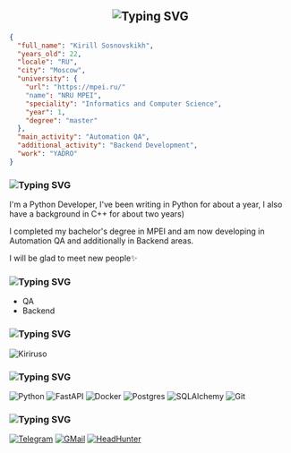 <div align=center>
    
  ## ![Typing SVG](https://readme-typing-svg.demolab.com?font=Inconsolata&size=24&duration=1800&pause=500&color=6A48D7&center=true&vCenter=true&repeat=false&random=false&width=500&height=48&lines=GET+%2Fkiriruso%2Fwelcome;%F0%9F%9F%A2+200+OK;Welcome+to+My+Profile)

</div>

```json
{
  "full_name": "Kirill Sosnovskikh",
  "years_old": 22,
  "locale": "RU",
  "city": "Moscow",
  "university": {
    "url": "https://mpei.ru/"
    "name": "NRU MPEI",
    "speciality": "Informatics and Computer Science",
    "year": 1,
    "degree": "master"
  },
  "main_activity": "Automation QA",
  "additional_activity": "Backend Development",
  "work": "YADRO"
}
```

### ![Typing SVG](https://readme-typing-svg.demolab.com?font=Inconsolata&size=24&duration=3000&pause=1000&color=6A48D7&vCenter=true&random=true&width=500&height=24&lines=%2Fme;%2Fkiriruso)

I'm a Python Developer, I've been writing in Python for about a year, I also have a background in C++ for about two years)

I completed my bachelor's degree in MPEI and am now developing in Automation QA and additionally in Backend areas.

I will be glad to meet new people✨

### ![Typing SVG](https://readme-typing-svg.demolab.com?font=Inconsolata&size=24&duration=3000&pause=1000&color=6A48D7&vCenter=true&random=false&width=500&height=24&lines=%2Fstudying;%2Fimproving)
- QA
- Backend

### ![Typing SVG](https://readme-typing-svg.demolab.com?font=Inconsolata&size=24&duration=3000&pause=1000&color=6A48D7&vCenter=true&repeat=true&random=false&width=500&height=24&lines=%2Fstats)
![Kiriruso](https://github-readme-stats.vercel.app/api?username=Kiriruso&show_icons=true&theme=tokyonight)
  
### ![Typing SVG](https://readme-typing-svg.demolab.com?font=Inconsolata&size=24&duration=3000&pause=1000&color=6A48D7&vCenter=true&repeat=true&random=false&width=500&height=24&lines=%2Fstack)
![Python](https://img.shields.io/badge/python-3670A0?style=for-the-badge&logo=python&logoColor=ffdd54)
![FastAPI](https://img.shields.io/badge/fastapi-04988b?style=for-the-badge&logo=fastapi&color=white)
![Docker](https://img.shields.io/badge/docker-E5F2FC?style=for-the-badge&logo=docker&logoColor=1D63ED)
![Postgres](https://img.shields.io/badge/postgres-4169E1?style=for-the-badge&logo=postgresql&logoColor=white)
![SQLAlchemy](https://img.shields.io/badge/sqlalchemy-D71F00?style=for-the-badge&logo=sqlalchemy&logoColor=white)
![Git](https://img.shields.io/badge/git%20-%23F05033.svg?&style=for-the-badge&logo=git&logoColor=white)

### ![Typing SVG](https://readme-typing-svg.demolab.com?font=Inconsolata&size=24&duration=3000&pause=1000&color=6A48D7&vCenter=true&repeat=true&random=false&width=500&height=24&lines=%2Fcontacts)
[![Telegram](https://img.shields.io/badge/%40kirysha__gaa-badge?style=for-the-badge&logo=telegram&logoColor=white&color=blue)](https://t.me/kirysha_gaa)
[![GMail](https://img.shields.io/badge/Gmail-badge?style=for-the-badge&logo=gmail&logoColor=white&color=red)](mailto:sosnovskix.kir2001@gmail.com)
[![HeadHunter](https://img.shields.io/badge/Head_Hunter-e1011c?style=for-the-badge&logo=headhunter)](https://hh.ru/resume/585bb963ff0d1184920039ed1f6a7233564957)
